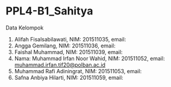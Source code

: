 # PPL4-B1_Sahitya

Data Kelompok
1. Alifah Fisalsabilawati, NIM: 201511035, email: 
2. Angga Gemilang, NIM: 201511036, email: 
3. Faishal Muhammad, NIM: 201511039, email: 
4. Nama: Muhammad Irfan Noor Wahid, NIM: 201511052, email: muhammad.irfan.tif20@polban.ac.id
5. Muhammad Rafi Adiningrat, NIM: 201511053, email: 
6. Safna Anbiya Hilarti, NIM: 201511059, email: 
